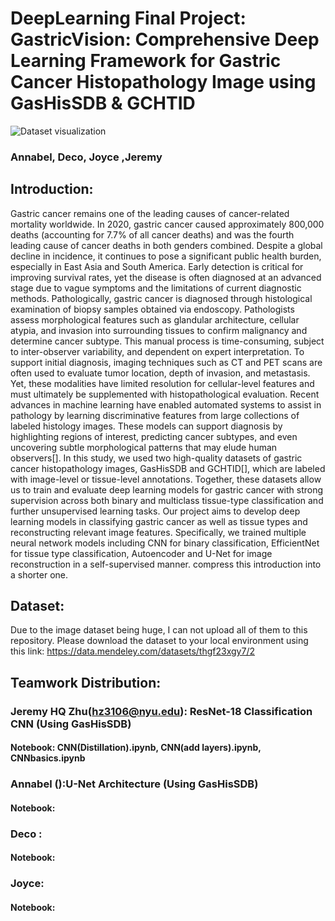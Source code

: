 # DeepLearning Final Project: GastricVision: Comprehensive Deep Learning Framework for Gastric Cancer Histopathology Image using GasHisSDB & GCHTID


![Dataset visualization](https://production-media.paperswithcode.com/datasets/a0307444-f7f3-4d34-afad-85be475dde3a.jpg)

### Annabel, Deco, Joyce ,Jeremy 

## Introduction:
Gastric cancer remains one of the leading causes of cancer-related mortality worldwide. In 2020, gastric cancer caused approximately 800,000 deaths (accounting for 7.7% of all cancer deaths) and was the fourth leading cause of cancer deaths in both genders combined. Despite a global decline in incidence, it continues to pose a significant public health burden, especially in East Asia and South America. Early detection is critical for improving survival rates, yet the disease is often diagnosed at an advanced stage due to vague symptoms and the limitations of current diagnostic methods. Pathologically, gastric cancer is diagnosed through histological examination of biopsy samples obtained via endoscopy. Pathologists assess morphological features such as glandular architecture, cellular atypia, and invasion into surrounding tissues to confirm malignancy and determine cancer subtype. This manual process is time-consuming, subject to inter-observer variability, and dependent on expert interpretation. To support initial diagnosis, imaging techniques such as CT and PET scans are often used to evaluate tumor location, depth of invasion, and metastasis. Yet, these modalities have limited resolution for cellular-level features and must ultimately be supplemented with histopathological evaluation. Recent advances in machine learning have enabled automated systems to assist in pathology by learning discriminative features from large collections of labeled histology images. These models can support diagnosis by highlighting regions of interest, predicting cancer subtypes, and even uncovering subtle morphological patterns that may elude human observers[]. In this study, we used two high-quality datasets of gastric cancer histopathology images, GasHisSDB and GCHTID[], which are labeled with image-level or tissue-level annotations. Together, these datasets allow us to train and evaluate deep learning models for gastric cancer with strong supervision across both binary and multiclass tissue-type classification and further unsupervised learning tasks. Our project aims to develop deep learning models in classifying gastric cancer as well as tissue types and reconstructing relevant image features. Specifically, we trained multiple neural network models including CNN for binary classification, EfficientNet for tissue type classification, Autoencoder and U-Net for image reconstruction in a self-supervised manner. compress this introduction into a shorter one.


## Dataset:
Due to the image dataset being huge, I can not upload all of them to this repository. Please download the dataset to your local environment using this link: https://data.mendeley.com/datasets/thgf23xgy7/2

## Teamwork Distribution:
### Jeremy HQ Zhu(hz3106@nyu.edu): ResNet-18 Classification CNN (Using GasHisSDB) 
#### Notebook: CNN(Distillation).ipynb, CNN(add layers).ipynb, CNNbasics.ipynb


### Annabel ():U-Net Architecture (Using GasHisSDB)
#### Notebook:

### Deco :
#### Notebook:

### Joyce:
#### Notebook:

